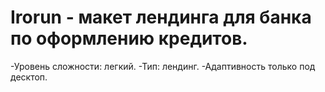 # Irorun - макет лендинга для банка по оформлению кредитов.
-Уровень сложности: легкий.
-Тип: лендинг.
-Адаптивность только под десктоп.
